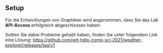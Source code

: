 ## Setup

Für die Entwicklungen von Graphiken wird angenommen, dass Sie das Lab **API-Access** erfolgreich abgeschlossen haben.

Sollten Sie dabei Probleme gehabt haben, finden Sie unter folgendem Link eine Lösung:
<https://github.com/wit-hdip-comp-sci-2021/weather-explorer/releases/tag/v1>



